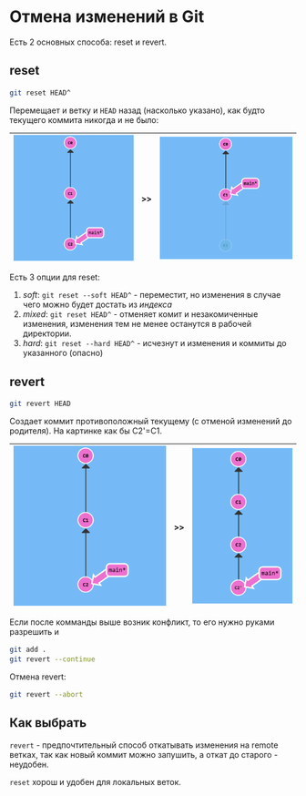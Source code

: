 # Отмена изменений в Git

Есть 2 основных способа: reset и revert.
## reset
```sh
git reset HEAD^
```
Перемещает и ветку и `HEAD` назад (насколько указано), как будто текущего коммита никогда и не было:

|![](images/before-cancellation.png)|>>|![](images/after-reset.png)|
|-|-|-|

Есть 3 опции для reset:
1) *soft*: `git reset --soft HEAD^` - переместит, но изменения в случае чего можно будет достать из *индекса*
2) *mixed*: `git reset HEAD^` - отменяет комит и незакомиченные изменения, изменения тем не менее останутся в рабочей директории.
3) *hard*: `git reset --hard HEAD^` - исчезнут и изменения и коммиты до указанного (опасно)

## revert
```sh
git revert HEAD
```
Создает коммит противоположный текущему (с отменой изменений до родителя). На картинке как бы C2'=C1.

|![](images/before-cancellation.png)|>>|![](images/after-revert.png)|
|-|-|-|

Если после комманды выше возник конфликт, то его нужно руками разрешить и

```sh
git add .
git revert --continue 
```

Отмена revert:
```sh
git revert --abort 
```

## Как выбрать
`revert` - предпочтительный способ откатывать изменения на remote ветках, так как новый коммит можно запушить, а откат до старого - неудобен.

`reset` хорош и удобен для локальных веток.
